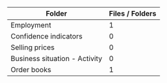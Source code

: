 | Folder                        |   Files / Folders |
|-------------------------------|-------------------|
| Employment                    |                 1 |
| Confidence indicators         |                 0 |
| Selling prices                |                 0 |
| Business situation - Activity |                 0 |
| Order books                   |                 1 |